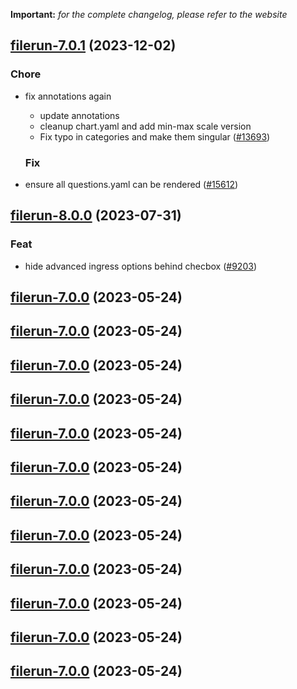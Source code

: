 **Important:**
*for the complete changelog, please refer to the website*




## [filerun-7.0.1](https://github.com/truecharts/charts/compare/filerun-8.0.0...filerun-7.0.1) (2023-12-02)

### Chore

- fix annotations again
  - update annotations
  - cleanup chart.yaml and add min-max scale version
  - Fix typo in categories and make them singular ([#13693](https://github.com/truecharts/charts/issues/13693))
  
  ### Fix

- ensure all questions.yaml can be rendered ([#15612](https://github.com/truecharts/charts/issues/15612))
  
  











## [filerun-8.0.0](https://github.com/truecharts/charts/compare/filerun-7.0.0...filerun-8.0.0) (2023-07-31)

### Feat

- hide advanced ingress options behind checbox ([#9203](https://github.com/truecharts/charts/issues/9203))
  
  


## [filerun-7.0.0](https://github.com/truecharts/charts/compare/filerun-6.0.21...filerun-7.0.0) (2023-05-24)




## [filerun-7.0.0](https://github.com/truecharts/charts/compare/filerun-6.0.21...filerun-7.0.0) (2023-05-24)




## [filerun-7.0.0](https://github.com/truecharts/charts/compare/filerun-6.0.21...filerun-7.0.0) (2023-05-24)




## [filerun-7.0.0](https://github.com/truecharts/charts/compare/filerun-6.0.21...filerun-7.0.0) (2023-05-24)




## [filerun-7.0.0](https://github.com/truecharts/charts/compare/filerun-6.0.21...filerun-7.0.0) (2023-05-24)




## [filerun-7.0.0](https://github.com/truecharts/charts/compare/filerun-6.0.21...filerun-7.0.0) (2023-05-24)




## [filerun-7.0.0](https://github.com/truecharts/charts/compare/filerun-6.0.21...filerun-7.0.0) (2023-05-24)




## [filerun-7.0.0](https://github.com/truecharts/charts/compare/filerun-6.0.21...filerun-7.0.0) (2023-05-24)




## [filerun-7.0.0](https://github.com/truecharts/charts/compare/filerun-6.0.21...filerun-7.0.0) (2023-05-24)




## [filerun-7.0.0](https://github.com/truecharts/charts/compare/filerun-6.0.21...filerun-7.0.0) (2023-05-24)




## [filerun-7.0.0](https://github.com/truecharts/charts/compare/filerun-6.0.21...filerun-7.0.0) (2023-05-24)




## [filerun-7.0.0](https://github.com/truecharts/charts/compare/filerun-6.0.21...filerun-7.0.0) (2023-05-24)



